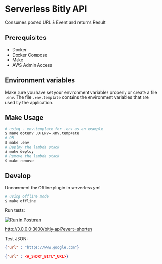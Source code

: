 # Serverless Bitly API

Consumes posted URL & Event and returns Result

## Prerequisites ##

- Docker
- Docker Compose
- Make
- AWS Admin Access

## Environment variables ##

Make sure you have set your environment variables properly or create a file `.env`. The file `.env.template` contains the environment variables that are used by the application.

## Make Usage ##

```bash
# using . env.template for .env as an example
$ make dotenv DOTENV=.env.template
# OR 
$ make .env
# Deploy the lambda stack
$ make deploy
# Remove the lambda stack
$ make remove
```


## Develop ##

Uncomment the Offline plugin in serverless.yml 

```bash
# using offline mode
$ make offline
```

Run tests: 

[![Run in Postman](https://run.pstmn.io/button.svg)](https://app.getpostman.com/run-collection/c12d379cf03c4c88ca44)

http://0.0.0.0:3000/bitly-api?event=shorten

Test JSON:

```json
{"url" : "https://www.google.com"}

```

```json
{"url" : <A_SHORT_BITLY_URL>}

```
